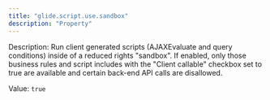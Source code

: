 ```yaml
---
title: "glide.script.use.sandbox"
description: "Property"
---
```


Description: Run client generated scripts (AJAXEvaluate and query conditions) inside of a reduced rights "sandbox". If enabled, only those business rules and script includes with the "Client callable" checkbox set to true are available and certain back-end API calls are disallowed.

Value: `true`